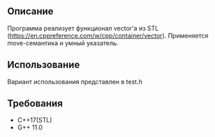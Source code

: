 
## Описание
Программа реализует функционал vector'a из STL (https://en.cppreference.com/w/cpp/container/vector).
Применяется move-семантика и умный указатель.

## Использование
Вариант использования представлен в test.h

## Требования
- C++17(STL)
- G++ 11.0
